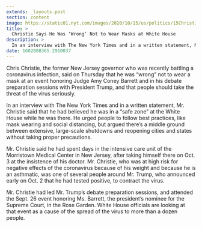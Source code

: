 ```yaml
--- 
extends: _layouts.post 
section: content 
image: https://static01.nyt.com/images/2020/10/15/us/politics/15Christie/15Christie-facebookJumbo.jpg 
title: > 
  Christie Says He Was ‘Wrong’ Not to Wear Masks at White House 
description: > 
  In an interview with The New York Times and in a written statement, Mr. Christie said that he had believed he was in a “safe zone” at the White House while he was there.Mr. Christie said he had spent days in the intensive care unit of the Morristown Medical Center in New Jersey, after taking himself there on Oct. 3 at the insistence of his doctor.Mr. Christie, who was at high risk for negative effects of the coronavirus because of his weight and because he is an asthmatic, was one of several people around Mr. Trump, who announced early on Oct. 2 that he had tested positive, to contract the virus.Mr. Christie had led Mr. Trump’s debate preparation sessions, and attended the Sept. 26 event honoring Ms. Barrett, the president’s nominee for the Supreme Court, in the Rose Garden.White House officials are looking at that event as a cause of the spread of the virus to more than a dozen people. 
date: 1602808365.2910037 
--- 
```

Chris Christie, the former New Jersey governor who was recently battling a coronavirus infection, said on Thursday that he was “wrong” not to wear a mask at an event honoring Judge Amy Coney Barrett and in his debate preparation sessions with President Trump, and that people should take the threat of the virus seriously.

In an interview with The New York Times and in a written statement, Mr. Christie said that he had believed he was in a “safe zone” at the White House while he was there. He urged people to follow best practices, like mask wearing and social distancing, but argued there’s a middle ground between extensive, large-scale shutdowns and reopening cities and states without taking proper precautions.

Mr. Christie said he had spent days in the intensive care unit of the Morristown Medical Center in New Jersey, after taking himself there on Oct. 3 at the insistence of his doctor. Mr. Christie, who was at high risk for negative effects of the coronavirus because of his weight and because he is an asthmatic, was one of several people around Mr. Trump, who announced early on Oct. 2 that he had tested positive, to contract the virus.

Mr. Christie had led Mr. Trump’s debate preparation sessions, and attended the Sept. 26 event honoring Ms. Barrett, the president’s nominee for the Supreme Court, in the Rose Garden. White House officials are looking at that event as a cause of the spread of the virus to more than a dozen people.